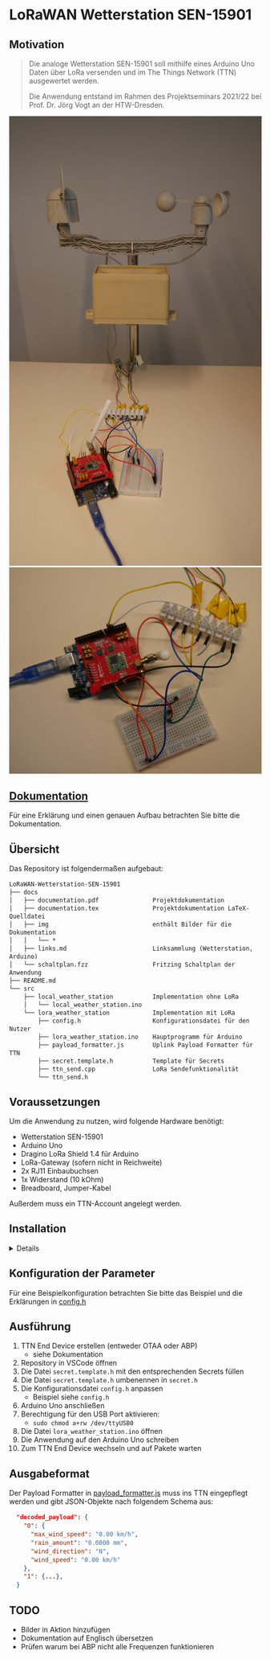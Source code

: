 # LoRaWAN Wetterstation SEN-15901

## Motivation

>Die analoge Wetterstation SEN-15901 soll mithilfe eines Arduino Uno Daten über LoRa versenden und im The Things Network (TTN) ausgewertet werden.
>
>Die Anwendung entstand im Rahmen des Projektseminars 2021/22 bei Prof. Dr. Jörg Vogt an der HTW-Dresden.

![Aufbau der Wetterstation](img-setup/weatherstation-complete.jpg)
![Aufbau des Arduino](img-setup/arduino_wiring_1.jpg)

## [Dokumentation](https://github.com/HTWDD-RN/LoRaWAN-Wetterstation-SEN-15901/blob/main/docs/documentation.pdf)

Für eine Erklärung und einen genauen Aufbau betrachten Sie bitte die Dokumentation.


## Übersicht

Das Repository ist folgendermaßen aufgebaut:

```
LoRaWAN-Wetterstation-SEN-15901
├── docs
│   ├── documentation.pdf               Projektdokumentation
│   ├── documentation.tex               Projektdokumentation LaTeX-Quelldatei
│   ├── img                             enthält Bilder für die Dokumentation
│   │   └── *
│   ├── links.md                        Linksammlung (Wetterstation, Arduino)
│   └── schaltplan.fzz                  Fritzing Schaltplan der Anwendung
├── README.md                           
└── src         
    ├── local_weather_station           Implementation ohne LoRa
    │   └── local_weather_station.ino
    └── lora_weather_station            Implementation mit LoRa
        ├── config.h                    Konfigurationsdatei für den Nutzer
        ├── lora_weather_station.ino    Hauptprogramm für Arduino
        ├── payload_formatter.js        Uplink Payload Formatter für TTN
        ├── secret.template.h           Template für Secrets
        ├── ttn_send.cpp                LoRa Sendefunktionalität
        └── ttn_send.h                  
```

## Voraussetzungen
Um die Anwendung zu nutzen, wird folgende Hardware benötigt:
* Wetterstation SEN-15901
* Arduino Uno
* Dragino LoRa Shield 1.4 für Arduino
* LoRa-Gateway (sofern nicht in Reichweite)
* 2x RJ11 Einbaubuchsen
* 1x Widerstand (10 kOhm)
* Breadboard, Jumper-Kabel

Außerdem muss ein TTN-Account angelegt werden.


## Installation 

<details closed>

### Arduino IDE

1. Arduino IDE herunterladen (https://www.arduino.cc/en/software)

2. Installationsanleitung folgen: https://ubuntu.com/tutorials/install-the-arduino-ide#2-installing-via-a-tarball

3. Arduino Uno anschließen

4. Arduino IDE starten mit `sudo arduino`

5. Unter `Werkzeuge->Board` "Arduino Uno" wählen 

6. Unter `Werkzeuge->Port` "/dev/ttyUSB0" wählen

7. Um die Funktionalität zu testen, kann ein Testskript ausgeführt werden: 
    * Dazu in der Arduino IDE `Datei->Beispiele->01 Basics->Blink` wählen, dann "Hochladen" drücken.
    * Die "L" LED (PIN 13) des Arduino Uno sollte aufblinken.

### LMIC Bibliothek einbinden (für LoRa Shield 1.4)

1. Bibliothek `Arduino-LMIC` als ZIP herunterladen (https://github.com/dragino/arduino-lmic)

2. Arduino IDE starten

3. Unter `Sketch->Bibliothek einbinden->.ZIP-Bibliothek hinzufügen` die heruntergeladene ZIP hinzufügen

4. Die Frequenz in der LMIC-Library anpassen (siehe https://github.com/dragino/arduino-lmic#configuration)

    * Die benötigte Datei befindet sich unter `home/Arduino/libraries/arduino-lmic-master/src/lmic/config.h`
    * Hier muss die Region gegebenenfalls angepasst werden.

### VSCode Arduino Extension

1. `vsciot-vscode.vscode-arduino` Microsoft Extension installieren

2. In den VSCode Einstellungen folgende Zeilen hinzufügen (Pfad zum Arduino Binary Verzeichnis ggf. ändern):

```json
"arduino.path": "/usr/local/bin/arduino/arduino-1.8.16",
"arduino.logLevel": "info",
"arduino.enableUSBDetection": true,
"C_Cpp.intelliSenseEngine": "Tag Parser"
"arduino.defaultBaudRate": 9600
```

3. Im Terminal die Berechtigung für den USB Port `/dev/ttyUSB0` aktivieren:

```
sudo chmod a+rw /dev/ttyUSB0
```

4. VSCode neustarten

5. eine `lora_weather_station.ino` Datei öffnen, um Arduino Optionen einsehen zu können

6. Arduino Uno anschließen

7. In der Taskleiste folgende Optionen einstellen:

    * das Board auf `Arduino Uno`
    * Programmer auf `avrispmkii`
    * Port auf `/dev/ttyUSB0`

* Der Serielle Monitor ist dort ebenfalls für Debugging verfügbar

### VSCode LaTeX Extension (optional)

1. LaTeX-Pakete installieren:

```
sudo apt install texlive texlive-lang-german texlive-latex-extra latexmk
```

2. VSCode Extension `james-yu.latex-workshop` installieren

3. Gegebenenfalls VSCode neustarten

### TTN

#### OTAA (empfohlen)
1. Add application
2. Add end device
    1. Manually
    2. Frequency Plan: Europe 863-870 MHz (SF9 for RX2 - recommended)
    3. LoRaWan version: MAC V1.0.2
    4. Regional Parameters version: PHY V1.0.2 REV A
    5. DeEUI, AppEUI, AppKey generieren und in Code einfügen (lsb beachten)
    6. Register end device
#### ABP (alternativ)
1. Add application
2. Add end device
    1. Manually
    2. Frequency Plan: Europe 863-870 MHz (SF9 for RX2 - recommended)
    3. LoRaWan version: MAC V1.0.2
    4. Regional Parameters version: PHY V1.0.2 REV A
    5. Show advanced activation !
    6. Activation mode: Activation by personalization (ABP)
    7. Device address, AppSKey, NwkSKey generieren und in Code einfügen
    8. Register end device
    9. Frame Counter deaktivieren
    10. In den General settings Tab wechseln
    11. unter Network Layer -> Expand
    12. unten Advanced MAC settings
    13. das Häkchen in Resets frame counters setzen
#### ADR deaktivieren (optional)
1. In den General settings Tab wechseln
2. unter Network Layer -> Expand
3. unten Advanced MAC settings
4. das Häkchen in Use adaptive data rate (ADR) entfernen

</details>

## Konfiguration der Parameter

Für eine Beispielkonfiguration betrachten Sie bitte das Beispiel und die Erklärungen in [config.h](https://github.com/HTWDD-RN/LoRaWAN-Wetterstation-SEN-15901/blob/main/src/lora_weather_station/config.h)

## Ausführung

1. TTN End Device erstellen (entweder OTAA oder ABP)
    * siehe Dokumentation
2. Repository in VSCode öffnen
3. Die Datei `secret.template.h` mit den entsprechenden Secrets füllen
4. Die Datei `secret.template.h` umbenennen in `secret.h`
5. Die Konfigurationsdatei `config.h` anpassen
    * Beispiel siehe `config.h`
6. Arduino Uno anschließen
7. Berechtigung für den USB Port aktivieren:
    * `sudo chmod a+rw /dev/ttyUSB0`
8. Die Datei `lora_weather_station.ino` öffnen
9. Die Anwendung auf den Arduino Uno schreiben
10. Zum TTN End Device wechseln und auf Pakete warten
## Ausgabeformat

Der Payload Formatter in [payload_formatter.js](https://github.com/HTWDD-RN/LoRaWAN-Wetterstation-SEN-15901/blob/main/src/lora_weather_station/payload_formatter.js) muss ins TTN eingepflegt werden und gibt JSON-Objekte nach folgendem Schema aus:

```json
  "decoded_payload": {
    "0": {
      "max_wind_speed": "0.00 km/h",
      "rain_amount": "0.0000 mm",
      "wind_direction": "N",
      "wind_speed": "0.00 km/h"
    },
    "1": {...},
  }
```

## TODO
* Bilder in Aktion hinzufügen
* Dokumentation auf Englisch übersetzen
* Prüfen warum bei ABP nicht alle Frequenzen funktionieren
